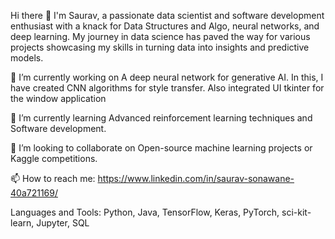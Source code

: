 Hi there 👋
I'm Saurav, a passionate data scientist and software development enthusiast with a knack for Data Structures and Algo, neural networks, and deep learning. My journey in data science has paved the way for various projects showcasing my skills in turning data into insights and predictive models.

🔭 I’m currently working on A deep neural network for generative AI. In this, I have created CNN algorithms for style transfer. Also integrated UI tkinter for the window application

🌱 I’m currently learning Advanced reinforcement learning techniques and Software development.

👯 I’m looking to collaborate on Open-source machine learning projects or Kaggle competitions.


📫 How to reach me: https://www.linkedin.com/in/saurav-sonawane-40a721169/

Languages and Tools:
Python, Java, TensorFlow, Keras, PyTorch, sci-kit-learn, Jupyter, SQL

<!---
sauravvs22/sauravvs22 is a ✨ special ✨ repository because its `README.md` (this file) appears on your GitHub profile.
You can click the Preview link to take a look at your changes.
--->
